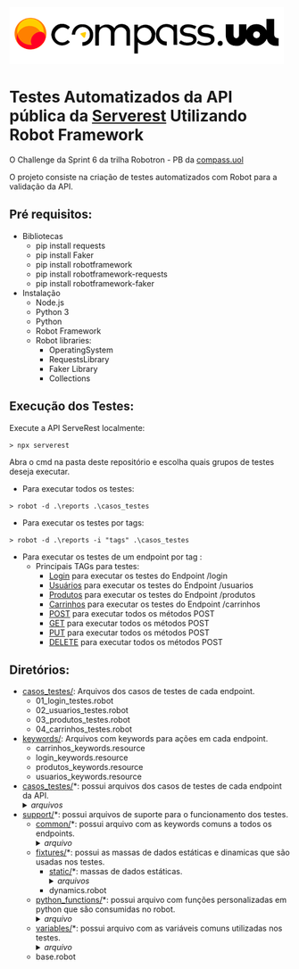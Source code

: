![compass logo](imagem/compass.png)

# Testes Automatizados da API pública da [Serverest](https://serverest.dev/) Utilizando Robot Framework

O Challenge da Sprint 6​​​​​​​ da trilha Robotron - PB da [compass.uol](https://compass.uol/pt/?utm_source=google-ads&utm_medium=ppc&utm_campaign=compasso-uol-institucional&utm_term=compass%20uol&gclid=CjwKCAjw2rmWBhB4EiwAiJ0mtWalabBc8Gmx4-wPDUpL_vNHSMPuB6x1LnQLGLvAI__zqAqu5cynPxoCsOwQAvD_BwE)

O projeto consiste na criação de testes automatizados com Robot para a validação da API. 



## Pré requisitos:
- Bibliotecas
    -  pip install requests
    -  pip install Faker
    -  pip install robotframework
    -  pip install robotframework-requests
    -  pip install robotframework-faker
- Instalação
    - Node.js
    - Python 3
    - Python
    - Robot Framework
    - Robot libraries:
        - OperatingSystem
        - RequestsLibrary
        - Faker Library
        - Collections
  
## Execução dos Testes:
Execute a API ServeRest localmente:
```text
> npx serverest
```
Abra o cmd na pasta deste repositório e escolha quais grupos de testes deseja executar.
- Para executar todos os testes:
```text
> robot -d .\reports .\casos_testes
```
- Para executar os testes por tags:
```text
> robot -d .\reports -i "tags" .\casos_testes
```
- Para executar os testes de um endpoint por tag :
    - Principais TAGs para testes: <br>
        * [Login](https://serverest.dev/) para executar os testes do Endpoint /login
        * [Usuários](https://serverest.dev/) para executar os testes do Endpoint /usuarios
        * [Produtos](https://serverest.dev/) para executar os testes do Endpoint /produtos
        * [Carrinhos](https://serverest.dev/) para executar os testes do Endpoint /carrinhos
        * [POST](https://serverest.dev/) para executar todos os métodos POST
        * [GET](https://serverest.dev/) para executar todos os métodos POST
        * [PUT](https://serverest.dev/) para executar todos os métodos POST
        * [DELETE](https://serverest.dev/) para executar todos os métodos POST

    

## Diretórios:

* [casos_testes/](/casos_testes): Arquivos dos casos de testes de cada endpoint.
    * 01_login_testes.robot <br>
    * 02_usuarios_testes.robot <br>
    * 03_produtos_testes.robot <br>
    * 04_carrinhos_testes.robot <br>     
* [keywords/](/keywords): Arquivos com keywords para ações em cada endpoint.
    * carrinhos_keywords.resource <br>
    * login_keywords.resource <br>
    * produtos_keywords.resource <br>
    * usuarios_keywords.resource <br>
*  [casos_testes/](Testes/tests)*: possui arquivos dos casos de testes de cada endpoint da API.
        <details><summary><i>arquivos</i></summary>
        usuarios_tests.robot <br>
        login_tests.robot <br>
        produtos_tests.robot <br>
        carrinhos_tests.robot </details>             
* [support/](Testes/support)*: possui arquivos de suporte para o funcionamento dos testes.
    *  [common/](Testes/support/common)*: possui arquivo com as keywords comuns a todos os endpoints.
            <details><summary><i>arquivo</i></summary> 
            commom.robot </details>           
    *  [fixtures/](Testes/support/fixtures)*: possui as massas de dados estáticas e dinamicas que são usadas nos testes.
        *  [static/](Testes/support/fixtures/static)*: massas de dados estáticas.
                  <details><summary><i>arquivos</i></summary> 
                  json_carrinho_ex.json <br>
                  json_login_ex.json </details>
        *  dynamics.robot            
    *  [python_functions/](Testes/support/python_functions)*: possui arquivo com funções personalizadas em python que são consumidas no robot.
            <details><summary><i>arquivo</i></summary> 
            python_functions.py </details>             
    *  [variables/](Testes/support/variables)*: possui arquivo com as variáveis comuns utilizadas nos testes.
            <details><summary><i>arquivo</i></summary> 
            serverest_variables.robot </details>            
    *  base.robot
